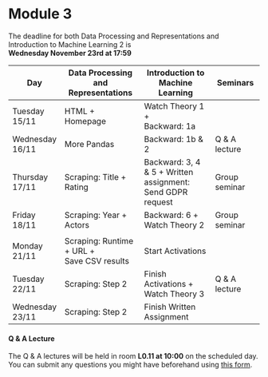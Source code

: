 
# Module 3

The deadline for both Data Processing and Representations and Introduction to Machine Learning 2 is<br>**Wednesday November 23rd at 17:59**

| Day                | Data Processing<br>and Representations | Introduction to<br>Machine Learning | Seminars          |
| ------------------ | ---------------------------- | ----------------------------------- | --------------------------- |
| Tuesday<br>15/11   | HTML + Homepage              | Watch Theory 1 +<br>Backward: 1a    |                             |
| Wednesday<br>16/11 | More Pandas                  | Backward: 1b & 2                    | Q & A lecture               |
| Thursday<br>17/11  | Scraping: Title + Rating     | Backward: 3, 4 & 5 + Written<br>assignment: Send GDPR request | Group seminar|
| Friday<br>18/11    | Scraping: Year + Actors      | Backward: 6 +<br>Watch Theory 2     | Group seminar               |
|                    |                              |                                     |                             |
| Monday<br>21/11    | Scraping: Runtime + URL +<br>Save CSV results | Start Activations  |                             |
| Tuesday<br>22/11   | Scraping: Step 2             | Finish Activations +<br>Watch Theory 3 | Q & A lecture            |
| Wednesday<br>23/11 | Scraping: Step 2             | Finish Written Assignment           |                             |



#### Q & A Lecture

The Q & A lectures will be held in room **L0.11 at 10:00** on the scheduled day. You can submit any questions you might have beforehand using [this form](https://forms.office.com/Pages/ResponsePage.aspx?id=zcrxoIxhA0S5RXb7PWh05ZTDc7biyulCvpu4U-tarWtUMlZYQUlYMFVMREdWRVVPWTNITlIxQlFUTC4u).

